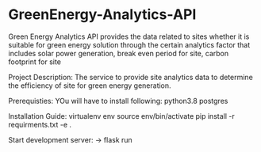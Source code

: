 # GreenEnergy-Analytics-API
Green Energy Analytics API provides the data related to sites whether it is suitable for green energy solution through the certain analytics factor that includes solar power generation, break even period for site, carbon footprint for site 

Project Description:
The service to provide site analytics data to determine the efficiency of site for green energy generation.

Prerequisties:
YOu will have to install following:
  python3.8
  postgres
  
Installation Guide:
virtualenv env 
source env/bin/activate
pip install -r requirments.txt -e .

Start development server:
-> flask run
